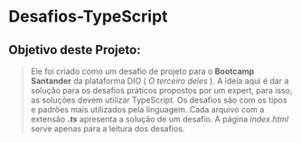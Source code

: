 # Desafios-TypeScript

## Objetivo deste Projeto:

> Ele foi criado como um desafio de projeto para o **Bootcamp Santander** da plataforma DIO ( *O terceiro deles* ). A ideia aqui é dar a solução para os desafios práticos propostos por um expert, para isso, as soluções devem utilizar TypeScript. Os desafios são com os tipos e padrões mais utilizados pela linguagem. Cada arquivo com a extensão ***.ts*** apresenta a solução de um desafio. A página *index.html* serve apenas para a leitura dos desafios.
